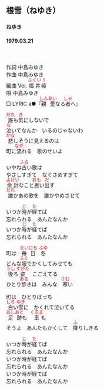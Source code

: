 <style type="text/css">
	ruby{
	    ruby-position: over;
	}
	ruby > rt{font-size: 12px;color:red;}
	p{font:16px;font-size: '楷体'}
</style>
## 根雪（ねゆき）
#### ねゆき
#### 1979.03.21
　

作詞  中島みゆき  
作曲  中島みゆき  
編曲 </rb><rp>(</rp><rt>Ver.</rt><rp>)</rp></ruby>  <ruby><rb>福井</rb><rp>(</rp><rt>ふくい</rt><rp>)</rp></ruby><ruby><rb>崚</rb><rp>(</rp><rt>1</rt><rp>)</rp></ruby>  
唄    中島みゆき  
□ LYRIC </rb><rp>(</rp><rt>a</rt><rp>)</rp></ruby>●『<ruby><rb>親愛</rb><rp>(</rp><rt>しんあい</rt><rp>)</rp></ruby>なる<ruby><rb>者</rb><rp>(</rp><rt>しゃ</rt><rp>)</rp></ruby>へ』 

<ruby><rb>誰</rb><rp>(</rp><rt>だれ</rt><rp>)</rp></ruby>も<ruby><rb>気</rb><rp>(</rp><rt>き</rt><rp>)</rp></ruby>にしないで  
<ruby><rb>泣</rb><rp>(</rp><rt>な</rt><rp>)</rp></ruby>いてなんか　いるのじゃないわ  
<ruby><rb>悲</rb><rp>(</rp><rt>かな</rt><rp>)</rp></ruby>しそうに見えるのは  
町に<ruby><rb>流</rb><rp>(</rp><rt>なが</rt><rp>)</rp></ruby>れる　歌のせいよ  
  
いやね<ruby><rb>古</rb><rp>(</rp><rt>ふる</rt><rp>)</rp></ruby>い歌は  
やさしすぎて　なぐさめすぎて  
<ruby><rb>余計</rb><rp>(</rp><rt>よけい</rt><rp>)</rp></ruby>なこと<ruby><rb>思</rb><rp>(</rp><rt>おも</rt><rp>)</rp></ruby>い<ruby><rb>出</rb><rp>(</rp><rt>だ</rt><rp>)</rp></ruby>す  
<ruby><rb>誰</rb><rp>(</rp><rt>だれ</rt><rp>)</rp></ruby>かあの歌を　誰かやめさせて  
  
いつか<ruby><rb>時</rb><rp>(</rp><rt>じ</rt><rp>)</rp></ruby>が<ruby><rb>経</rb><rp>(</rp><rt>た</rt><rp>)</rp></ruby>てば  
忘れられる　あんたなんか  
いつか<ruby><rb>時</rb><rp>(</rp><rt>じ</rt><rp>)</rp></ruby>が<ruby><rb>経</rb><rp>(</rp><rt>た</rt><rp>)</rp></ruby>てば  
忘れられる　あんたなんか  
  
町は　<ruby><rb>毎日</rb><rp>(</rp><rt>まいにち</rt><rp>)</rp></ruby>　<ruby><rb>冬</rb><rp>(</rp><rt>ふゆ</rt><rp>)</rp></ruby>  
どんな<ruby><rb>服</rb><rp>(</rp><rt>ふく</rt><rp>)</rp></ruby>でかくしてみせても  
<ruby><rb>後</rb><rp>(</rp><rt>うし</rt><rp>)</rp></ruby>ろ<ruby><rb>姿</rb><rp>(</rp><rt>すがた</rt><rp>)</rp></ruby>　こごえてる  
ひとり<ruby><rb>歩</rb><rp>(</rp><rt>ある</rt><rp>)</rp></ruby>きは　みんな　<ruby><rb>寒</rb><rp>(</rp><rt>さむ</rt><rp>)</rp></ruby>い  
  
町は　ひとりぼっち  
<ruby><rb>白</rb><rp>(</rp><rt>しろ</rt><rp>)</rp></ruby>い<ruby><rb>雪</rb><rp>(</rp><rt>ゆき</rt><rp>)</rp></ruby>に　かくれて泣いてる  
<ruby><rb>足跡</rb><rp>(</rp><rt>あしあと</rt><rp>)</rp></ruby>も　<ruby><rb>車</rb><rp>(</rp><rt>くるま</rt><rp>)</rp></ruby>も  
そうよ　あんたもかくして　<ruby><rb>降</rb><rp>(</rp><rt>ふ</rt><rp>)</rp></ruby>りしきる  
  
いつか<ruby><rb>時</rb><rp>(</rp><rt>じ</rt><rp>)</rp></ruby>が<ruby><rb>経</rb><rp>(</rp><rt>た</rt><rp>)</rp></ruby>てば  
忘れられる　あんたなんか  
いつか時が経てば  
忘れられる　あんたなんか  
いつか時が経てば  
忘れられる　あんたなんか  